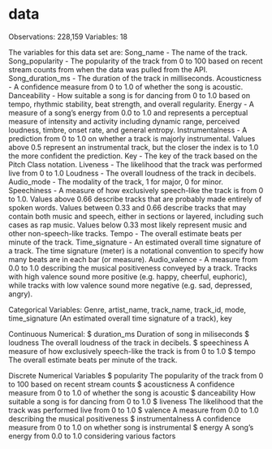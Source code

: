 # data

Observations: 228,159
Variables: 18

The variables for this data set are: 
Song_name - The name of the track.
Song_popularity - The popularity of the track from 0 to 100 based on recent stream counts from when the data was pulled from the API.
Song_duration_ms - The duration of the track in milliseconds.
Acousticness - A confidence measure from 0 to 1.0 of whether the song is acoustic.
Danceability - How suitable a song is for dancing from 0 to 1.0 based on tempo, rhythmic stability, beat strength, and overall regularity.
Energy - A measure of a song’s energy from 0.0 to 1.0 and represents a perceptual measure of intensity and activity including dynamic range, perceived loudness, timbre, onset rate, and general entropy.
Instrumentalness - A prediction from 0 to 1.0 on whether a track is majorly instrumental. Values above 0.5 represent an instrumental track, but the closer the index is to 1.0 the more confident the prediction. 
Key - The key of the track based on the Pitch Class notation.
Liveness - The likelihood that the track was performed live from 0 to 1.0
Loudness - The overall loudness of the track in decibels.
Audio_mode - The modality of the track, 1 for major, 0 for minor.
Speechiness - A measure of how exclusively speech-like the track is from 0 to 1.0. Values above 0.66 describe tracks that are probably made entirely of spoken words. Values between 0.33 and 0.66 describe tracks that may contain both music and speech, either in sections or layered, including such cases as rap music. Values below 0.33 most likely represent music and other non-speech-like tracks.
Tempo - The overall estimate beats per minute of the track.
Time_signature - An estimated overall time signature of a track. The time signature (meter) is a notational convention to specify how many beats are in each bar (or measure).
Audio_valence - A measure from 0.0 to 1.0 describing the musical positiveness conveyed by a track. Tracks with high valence sound more positive (e.g. happy, cheerful, euphoric), while tracks with low valence sound more negative (e.g. sad, depressed, angry).

Categorical Variables:
Genre, artist_name, track_name, track_id, mode, time_signature (An estimated overall time signature of a track), key

Continuous Numerical:
$ duration_ms      Duration of song in miliseconds
$ loudness         The overall loudness of the track in decibels.
$ speechiness      A measure of how exclusively speech-like the track is from 0 to 1.0
$ tempo            The overall estimate beats per minute of the track.

Discrete Numerical Variables
$ popularity       The popularity of the track from 0 to 100 based on recent stream counts
$ acousticness     A confidence measure from 0 to 1.0 of whether the song is acoustic
$ danceability     How suitable a song is for dancing from 0 to 1.0 
$ liveness         The likelihood that the track was performed live from 0 to 1.0
$ valence          A measure from 0.0 to 1.0 describing the musical positiveness 
$ instrumentalness A confidence measure from 0 to 1.0 on whether song is instrumental
$ energy           A song’s energy from 0.0 to 1.0 considering various factors

